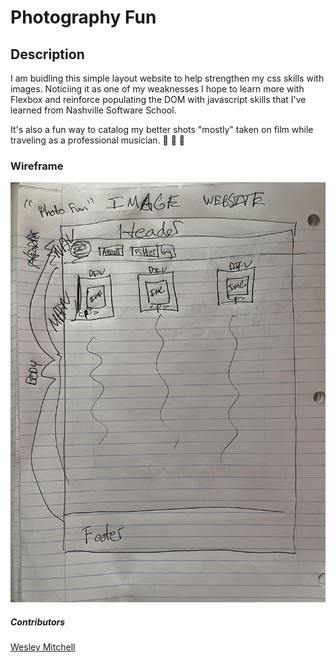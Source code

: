# Photography Fun

## Description
I am buidling this simple layout website to help strengthen my css skills with images. Noticiing it as one of my weaknesses I hope to learn more with Flexbox and reinforce populating the DOM with javascript skills that I've learned from Nashville Software School. 

It's also a fun way to catalog my better shots "mostly" taken on film while traveling as a professional musician. :musical_note: :drum: :musical_note:

### Wireframe
![Photo Fun Wireframe](./images/image-wireframe.jpg)

##### Contributors
[Wesley Mitchell](https://github.com/wes-mitchell)